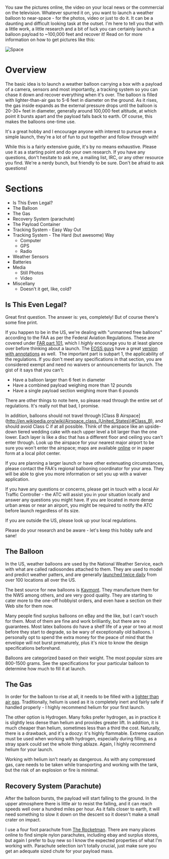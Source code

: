 You saw the pictures online, the video on your local news or the commercial on the television. Whatever spurred it on, you want to launch a weather balloon to near-space - for the photos, video or just to do it. It can be a daunting and difficult looking task at the outset. I'm here to tell you that with a little work, a little research and a bit of luck you can certainly launch a balloon payload to ~100,000 feet and recover it! Read on for more information on how to get pictures like this:

![Space](http://farm5.staticflickr.com/4044/4624098425_eacdbba833.jpg)

# Overview
The basic idea is to launch a weather balloon carrying a box with a payload of a camera, sensors and most importantly, a tracking system so you can chase it down and recover everything when it's over. The balloon is filled with lighter-than-air gas to 5-6 feet in diameter on the ground. As it rises, the gas inside expands as the external pressure drops until the balloon is 20-30+ feet in diameter, generally around 100,000 feet altitude, at which point it bursts apart and the payload falls back to earth. Of course, this makes the balloons one-time use.

It's a great hobby and I encourage anyone with interest to pursue even a simple launch, they're a lot of fun to put together and follow through with!

While this is a fairly extensive guide, it's by no means exhaustive. Please use it as a starting point and do your own research. If you have any questions, don't hesitate to ask me, a mailing list, IRC, or any other resource you find. We're a nerdy bunch, but friendly to be sure. Don't be afraid to ask questions!

# Sections
* Is This Even Legal?
* The Balloon
* The Gas
* Recovery System (parachute)
* The Payload Container
* Tracking System - Easy Way Out
* Tracking System - The Hard (but awesome) Way
  * Computer
  * GPS
  * Radio
* Weather Sensors
* Batteries
* Media
  * Still Photos
  * Video
* Miscellany
  * Doesn't it get, like, cold?
  
## Is This Even Legal?
Great first question. The answer is: yes, completely! But of course there's some fine print.

If you happen to be in the US, we're dealing with "unmanned free balloons" according to the FAA as per the Federal Aviation Regulations. These are covered under [FAR part 101](http://ecfr.gpoaccess.gov/cgi/t/text/text-idx?c=ecfr&amp;rgn=div5&amp;view=text&amp;node=14:2.0.1.3.15&amp;idno=14), which I _highly_ encourage you to at least glance over before thinking about a launch. The [EOSS guys](http://www.eoss.org) have a great [version with annotations](http://www.eoss.org/pubs/far_annotated.htm) as well.  The important part is subpart 1, the applicability of the regulations. If you don't meet any specifications in that section, you are considered exempt and need no waivers or announcements for launch. The gist of it says that you can't:

* Have a balloon larger than 6 feet in diameter
* Have a combined payload weighing more than 12 pounds
* Have a single payload section weighing more than 6 pounds

There are other things to note here, so please read through the entire set of regulations. It's really not that bad, I promise.

In addition, balloons should not travel through [Class B Airspace](http://en.wikipedia.org/wiki/Airspace_class_(United_States\)#Class_B), and should avoid Class C if at all possible. Think of the airspace like an upside-down tiered wedding cake with each upper level a bit larger than the one lower. Each layer is like a disc that has a different floor and ceiling you can't enter through. Look up the airspace for your nearest major airport to be sure you won't enter the airspace; maps are available [online](http://skyvector.com/) or in paper form at a local pilot center.

If you are planning a larger launch or have other extenuating circumstances, please contact the FAA's regional ballooning coordinator for your area. They will be able to give you more information or set you up with a waiver application.

If you have any questions or concerns, please get in touch with a local Air Traffic Controller - the ATC will assist you in your situation locally and answer any questions you might have. If you are located in more dense urban areas or near an airport, you might be required to notify the ATC before launch regardless of its size.

If you are outside the US, please look up your local regulations.

Please do your research and be aware - let's keep this hobby safe and sane!

## The Balloon
In the US, weather balloons are used by the National Weather Service, each with what are called radiosondes attached to them. They are used to model and predict weather patters, and are generally [launched twice daily](http://www.wrh.noaa.gov/rev/tour/UA/introduction.php) from over 100 locations all over the US.

The best source for new balloons is [Kaymont](http://kaymontballoons.com/). They manufacture them for the NWS among others, and are very good quality. They are starting to cater more to the one-off hobbyist orders, and even have a section on their Web site for them now.

Many people find surplus balloons on eBay and the like, but I can't vouch for them. Most of them are fine and work brilliantly, but there are no guarantees. Most latex balloons do have a shelf life of a year or two at most before they start to degrade, so be wary of exceptionally old balloons. I personally opt to spend the extra money for the peace of mind that the envelope will not burst prematurely, plus it's nice to know the design specifications beforehand.

Balloons are categorized based on their weight. The most popular sizes are 800-1500 grams. See the specifications for your particular balloon to determine how much to fill it at launch.

## The Gas
In order for the balloon to rise at all, it needs to be filled with a [lighter than air gas](http://en.wikipedia.org/wiki/Lighter_than_air). Traditionally, helium is used as it is completely inert and fairly safe if handled properly - I highly recommend helium for your first launch.

The other option is Hydrogen. Many folks prefer hydrogen, as in practice it is slightly less dense than helium and provides greater lift. In addition, it is much cheaper than helium, sometimes less than a third the cost. Naturally, there is a drawback, and it's a doozy: it's highly flammable. Extreme caution must be used when working with hydrogen, especially during filling, as a stray spark could set the whole thing ablaze. Again, I highly recommend helium for your launch.

Working with helium isn't nearly as dangerous. As with any compressed gas, care needs to be taken while transporting and working with the tank, but the risk of an explosion or fire is minimal.

## Recovery System (Parachute)
After the balloon bursts, the payload will start falling to the ground. In the upper atmosphere there is little air to resist the falling, and it can reach speeds well over a hundred miles per hour. As it falls closer to earth, it will need something to slow it down on the descent so it doesn't make a small crater on impact.

I use a four foot parachute from [The Rocketman](http://the-rocketman.com/recovery.html). There are many places online to find simple nylon parachutes, including ebay and surplus stores, but again I prefer to buy new so I know the expected properties of what I'm working with. Parachute selection isn't totally crucial, just make sure you get an adequate sized chute for your payload mass.